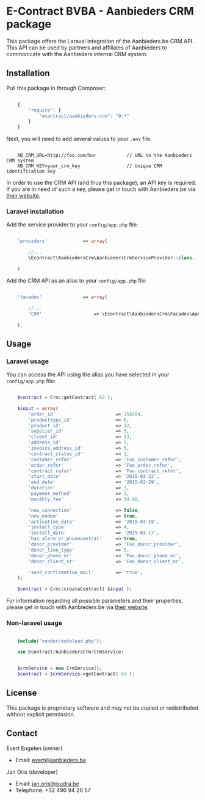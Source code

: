 E-Contract BVBA - Aanbieders CRM package
=============================================

This package offers the Laravel integration of the Aanbieders.be CRM API. This API can be used by partners and affiliates of Aanbieders to commonicate with the Aanbieders internal CRM system.




## Installation

Pull this package in through Composer:

```js

    {
        "require": {
            "econtract/aanbieders-crm": "0.*"
        }
    }

```

Next, you will need to add several values to your `.env` file:

```

    AB_CRM_URL=http://foo.com/bar           // URL to the Aanbieders CRM system
    AB_CRM_KEY=your_crm_key                 // Unique CRM identification key

```

In order to use the CRM API (and thus this package), an API key is required. If you are in need of such a key, please get in touch with Aanbieders.be via [their website](https://www.aanbieders.be/contact).


### Laravel installation

Add the service provider to your `config/app.php` file:

```php

    'providers'             => array(

        //...
        \Econtract\AanbiedersCrm\AanbiedersCrmServiceProvider::class,

    )

```

Add the CRM API as an alias to your `config/app.php` file

```php

    'facades'               => array(

        //...
        'CRM'                   => \Econtract\AanbiedersCrm\Facades\AanbiedersApi::class,

    ),

```




## Usage

### Laravel usage

You can access the API using the alias you have selected in your `config/app.php` file:

```php

    $contract = Crm::getContract( 63 );

    $input = array(
        'order_id'                      => 156504,
        'producttype_id'                => 6,
        'product_id'                    => 12,
        'supplier_id'                   => 5,
        'client_id'                     => 23,
        'address_id'                    => 5,
        'invoice_address_id'            => 5,
        'contract_status_id'            => 1,
        'customer_refnr'                => 'Foo_customer_refnr',
        'order_refnr'                   => 'Foo_order_refnr',
        'contract_refnr'                => 'Foo_contract_refnr',
        'start_date'                    => '2015-03-22',
        'end_date'                      => '2015-03-29',
        'duration'                      => 3,
        'payment_method'                => 1,
        'monthly_fee'                   => 34.98,

        'new_connection'                => false,
        'new_modem'                     => true,
        'activation_date'               => '2015-03-19',
        'install_type'                  => 4,
        'install_date'                  => '2015-03-17',
        'has_alarm_or_phonecentral'     => true,
        'donor_provider'                => 'Foo_donor_provider',
        'donor_line_type'               => 5,
        'donor_phone_nr'                => 'Foo_donor_phone_nr',
        'donor_client_nr'               => 'Foo_donor_client_nr',

        'send_confirmation_mail'        => 'true',
    );

    $contract = Crm::createContract( $input );

```

For information regarding all possible parameters and their properties, please get in touch with Aanbieders.be via [their website](https://www.aanbieders.be/contact).


### Non-laravel usage

```php

    include('vendor/autoload.php');

    use Econtract/AanbiedersCrm/CrmService;


    $crmService = new CrmService();
    $contract = $crmService->getContract( 63 );

```




## License

This package is proprietary software and may not be copied or redistributed without explicit permission.




## Contact

Evert Engelen (owner)

- Email: evert@aanbieders.be


Jan Oris (developer)

- Email: jan.oris@ixudra.be
- Telephone: +32 496 94 20 57